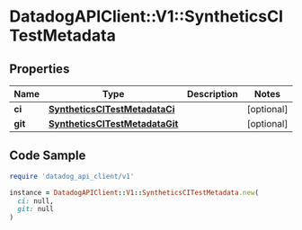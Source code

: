 # DatadogAPIClient::V1::SyntheticsCITestMetadata

## Properties

| Name | Type | Description | Notes |
| ---- | ---- | ----------- | ----- |
| **ci** | [**SyntheticsCITestMetadataCi**](SyntheticsCITestMetadataCi.md) |  | [optional] |
| **git** | [**SyntheticsCITestMetadataGit**](SyntheticsCITestMetadataGit.md) |  | [optional] |

## Code Sample

```ruby
require 'datadog_api_client/v1'

instance = DatadogAPIClient::V1::SyntheticsCITestMetadata.new(
  ci: null,
  git: null
)
```

